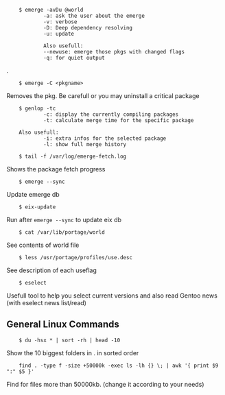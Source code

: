        $ emerge -avDu @world
                -a: ask the user about the emerge
                -v: verbose
                -D: Deep dependency resolving
                -u: update

                Also usefull: 
                --newuse: emerge those pkgs with changed flags
                -q: for quiet output 
.

        $ emerge -C <pkgname>
Removes the pkg. Be carefull or you may uninstall a critical package

        $ genlop -tc
                -c: display the currently compiling packages
                -t: calculate merge time for the specific package

        Also usefull:
                -i: extra infos for the selected package
                -l: show full merge history

        $ tail -f /var/log/emerge-fetch.log
Shows the package fetch progress

        $ emerge --sync
Update emerge db

        $ eix-update
Run after `emerge --sync` to update eix db

        $ cat /var/lib/portage/world
See contents of world file

        $ less /usr/portage/profiles/use.desc
See description of each useflag

        $ eselect
Usefull tool to help you select current versions and also read Gentoo news (with eselect news list/read)

General Linux Commands
----------------------
        $ du -hsx * | sort -rh | head -10
Show the 10 biggest folders in . in sorted order

        find . -type f -size +50000k -exec ls -lh {} \; | awk '{ print $9 ":" $5 }'
Find for files more than 50000kb. (change it according to your needs)

